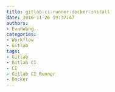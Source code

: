```yaml
---
title: gitlab-ci-runner-docker-install
date: 2016-11-26 19:37:47
authors: 
- EvanWang
categories:
- Workflow
- Gitlab
tags:
- Gitlab
- Gitlab CI
- CI
- Gitlab CI Runner
- Docker
---
```

